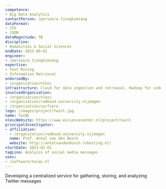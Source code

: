 ```yaml
---
competence:
- Big Data Analytics
contactPerson: /person/e.tjongkimsang
dataFormat:
- CSV
- JSON
dataMagnitude: TB
discipline:
- Humanities & Social Sciences
endDate: 2015-09-01
engineer:
- /person/e.tjongkimsang
expertise:
- Text Mining
- Information Retrieval
endorsedBy:
- /organization/nlesc
infrastructure: Cloud for data ingestion and retrieval, Hadoop for indexing and searching
involvedOrganization:
- /organization/nlesc
- /organization/radboud.university.nijmegen
- /organization/surfsara
logo: /images/project/twinl.jpg
name: TwiNL
nlescWebsite: https://www.esciencecenter.nl/project/twinl
principalInvestigator:
- affiliation:
  - /organization/radboud.university.nijmegen
  name: Prof. Antal van den Bosch
  website: http://antalvandenbosch.ruhosting.nl/
startDate: 2013-02-01
tagLine: Analysis of social media messages
uses:
- /software/twiqs.nl
---
```

Developing a centralized service for gathering, storing, and analyzing Twitter messages
